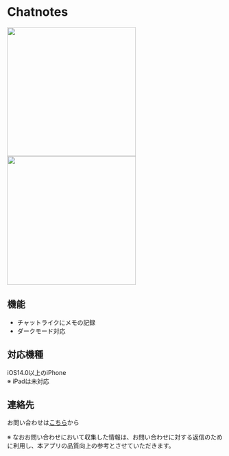 # Chatnotes
<img src="https://user-images.githubusercontent.com/77086210/156693385-d47e7be1-08ed-40ac-8f4e-c14324613209.PNG" height="300"> <img src="https://user-images.githubusercontent.com/77086210/156693185-7444a2fd-75d8-402c-a80f-5fb7348511c2.PNG" height="300">

## 機能
- チャットライクにメモの記録
- ダークモード対応

## 対応機種
iOS14.0以上のiPhone
<br>※ iPadは未対応

## 連絡先
お問い合わせは[こちら](<mailto:district134bus@gmail.com>)から

※ なおお問い合わせにおいて収集した情報は、お問い合わせに対する返信のために利用し、本アプリの品質向上の参考とさせていただきます。
